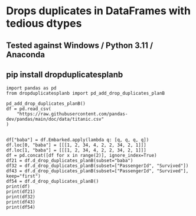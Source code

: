 # Drops duplicates in DataFrames with tedious dtypes
 
## Tested against Windows / Python 3.11 / Anaconda

## pip install dropduplicatesplanb

```
import pandas as pd
from dropduplicatesplanb import pd_add_drop_duplicates_planB

pd_add_drop_duplicates_planB()
df = pd.read_csv(
    "https://raw.githubusercontent.com/pandas-dev/pandas/main/doc/data/titanic.csv"
)


df["baba"] = df.Embarked.apply(lambda q: [q, q, q, q])
df.loc[0, "baba"] = [[[1, 2, 34, 4, 2, 2, 34, 2, 1]]]
df.loc[1, "baba"] = [[[1, 2, 34, 4, 2, 2, 34, 2, 1]]]
df = pd.concat([df for x in range(2)], ignore_index=True)
df21 = df.d_drop_duplicates_planB(subset="baba")
df32 = df.d_drop_duplicates_planB(subset=["PassengerId", "Survived"])
df43 = df.d_drop_duplicates_planB(subset=["PassengerId", "Survived"], keep="first")
df54 = df.d_drop_duplicates_planB()
print(df)
print(df21)
print(df32)
print(df43)
print(df54)

```
